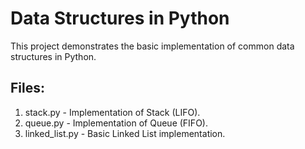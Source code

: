 # Data Structures in Python

This project demonstrates the basic implementation of common data structures in Python.

## Files:
1. stack.py - Implementation of Stack (LIFO).
2. queue.py - Implementation of Queue (FIFO).
3. linked_list.py - Basic Linked List implementation.
   
